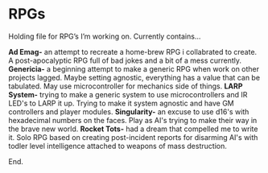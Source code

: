# RPGs
Holding file for RPG’s I’m working on.
Currently contains...

**Ad  Emag-** an attempt to recreate a home-brew RPG i collabrated to create.  A post-apocalyptic RPG full of bad jokes and a bit of a mess currently.
**Genericia-** a beginning attempt to make a generic RPG when work on other projects lagged.  Maybe setting agnostic, everything has a value that can be tabulated.  May use microcontroller for mechanics side of things.
**LARP System-** trying to make a generic system to use microcontrollers and IR LED's to LARP it up.  Trying to make it system agnostic and have GM controllers and player modules.
**Singularity-** an excuse to use d16's with hexadecimal numbers on the faces.  Play as AI's trying to make their way in the brave new world.
**Rocket Tots-** had a dream that compelled me to write it.  Solo RPG based on creating post-incident reports for disarming AI's with todler level intelligence attached to weapons of mass destruction.

End.
